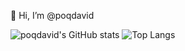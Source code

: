 👋 Hi, I’m @poqdavid

![poqdavid's GitHub stats](https://github-readme-stats.vercel.app/api?username=poqdavid&show_icons=true&count_private=true&theme=radical)
![Top Langs](https://github-readme-stats.vercel.app/api/top-langs/?username=poqdavid&layout=compact&count_private=true&langs_count=10&theme=radical)



<!---
poqdavid/poqdavid is a ✨ special ✨ repository because its `README.md` (this file) appears on your GitHub profile.
You can click the Preview link to take a look at your changes.
--->
